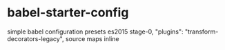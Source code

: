 # babel-starter-config
simple babel configuration presets es2015 stage-0, "plugins": "transform-decorators-legacy", source maps inline 

